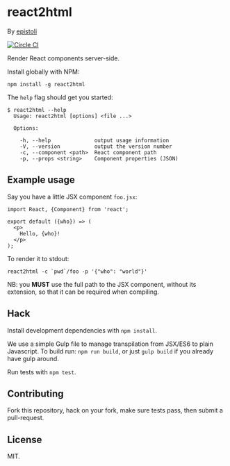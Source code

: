 react2html
==========

By [epistoli](https://episto.li)

[![Circle CI](https://circleci.com/gh/Epistoli/react2html/tree/master.svg?style=svg)](https://circleci.com/gh/Epistoli/react2html/tree/master)

Render React components server-side.

Install globally with NPM:

```
npm install -g react2html
```

The `help` flag should get you started:

```
$ react2html --help
  Usage: react2html [options] <file ...>

  Options:

    -h, --help              output usage information
    -V, --version           output the version number
    -c, --component <path>  React component path
    -p, --props <string>    Component properties (JSON)
```

Example usage
-------------

Say you have a little JSX component `foo.jsx`:

```
import React, {Component} from 'react';

export default ({who}) => (
  <p>
    Hello, {who}!
  </p>
);
```

To render it to stdout:

```
react2html -c `pwd`/foo -p '{"who": "world"}'
```

NB: you **MUST** use the full path to the JSX component, without its extension,
so that it can be required when compiling.

Hack
----

Install development dependencies with `npm install`.

We use a simple Gulp file to manage transpilation from JSX/ES6 to plain
Javascript. To build run: `npm run build`, or just `gulp build` if you already
have gulp around.

Run tests with `npm test`.

Contributing
------------

Fork this repository, hack on your fork, make sure tests pass, then submit a
pull-request.

License
-------

MIT.
